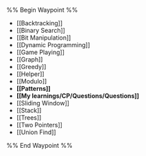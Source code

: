 %% Begin Waypoint %%
- [[Backtracking]]
- [[Binary Search]]
- [[Bit Manipulation]]
- [[Dynamic Programming]]
- [[Game Playing]]
- [[Graph]]
- [[Greedy]]
- [[Helper]]
- [[Modulo]]
- **[[Patterns]]**
- **[[My learnings/CP/Questions/Questions]]**
- [[Sliding Window]]
- [[Stack]]
- [[Trees]]
- [[Two Pointers]]
- [[Union Find]]

%% End Waypoint %%